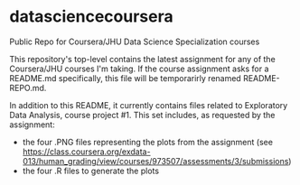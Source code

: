 # datasciencecoursera
Public Repo for Coursera/JHU Data Science Specialization courses

This repository's top-level contains the latest assignment for any of the Coursera/JHU courses I'm taking. If the course assignment asks for a README.md specifically, this file will be temporarirly renamed README-REPO.md.

In addition to this README, it currently contains files related to Exploratory Data Analysis, course project #1. This set includes, as requested by the assignment:
- the four .PNG files representing the plots from the assignment (see https://class.coursera.org/exdata-013/human_grading/view/courses/973507/assessments/3/submissions)
- the four .R files to generate the plots
